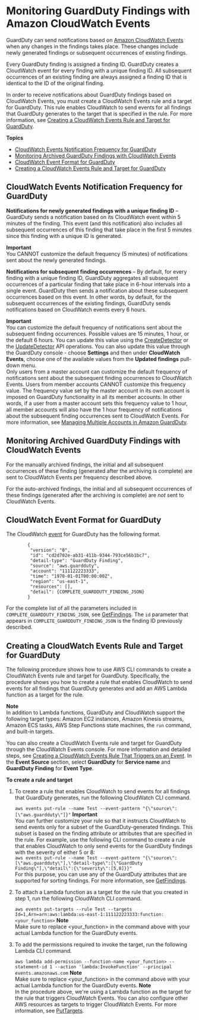 # Monitoring GuardDuty Findings with Amazon CloudWatch Events<a name="guardduty_findings_cloudwatch"></a>

GuardDuty can send notifications based on [Amazon CloudWatch Events](https://docs.aws.amazon.com/AmazonCloudWatch/latest/events/WhatIsCloudWatchEvents.html) when any changes in the findings takes place\. These changes include newly generated findings or subsequent occurrences of existing findings\.

Every GuardDuty finding is assigned a finding ID\. GuardDuty creates a CloudWatch event for every finding with a unique finding ID\. All subsequent occurrences of an existing finding are always assigned a finding ID that is identical to the ID of the original finding\.

In order to receive notifications about GuardDuty findings based on CloudWatch Events, you must create a CloudWatch Events rule and a target for GuardDuty\. This rule enables CloudWatch to send events for all findings that GuardDuty generates to the target that is specified in the rule\. For more information, see [Creating a CloudWatch Events Rule and Target for GuardDuty](#guardduty_cloudwatch_example)\.

**Topics**
+ [CloudWatch Events Notification Frequency for GuardDuty](#guardduty_findings_cloudwatch_notification_frequency)
+ [Monitoring Archived GuardDuty Findings with CloudWatch Events](#guardduty_findings_cloudwatch_archived)
+ [CloudWatch Event Format for GuardDuty](#guardduty_findings_cloudwatch_format)
+ [Creating a CloudWatch Events Rule and Target for GuardDuty](#guardduty_cloudwatch_example)

## CloudWatch Events Notification Frequency for GuardDuty<a name="guardduty_findings_cloudwatch_notification_frequency"></a>

**Notifications for newly generated findings with a unique finding ID** – GuardDuty sends a notification based on its CloudWatch event within 5 minutes of the finding\. This event \(and this notification\) also includes all subsequent occurrences of this finding that take place in the first 5 minutes since this finding with a unique ID is generated\.

**Important**  
You CANNOT customize the default frequency \(5 minutes\) of notifications sent about the newly generated findings\.

**Notifications for subsequent finding occurrences** – By default, for every finding with a unique finding ID, GuardDuty aggregates all subsequent occurrences of a particular finding that take place in 6\-hour intervals into a single event\. GuardDuty then sends a notification about these subsequent occurrences based on this event\. In other words, by default, for the subsequent occurrences of the existing findings, GuardDuty sends notifications based on CloudWatch events every 6 hours\.

**Important**  
You can customize the default frequency of notifications sent about the subsequent finding occurrences\. Possible values are 15 minutes, 1 hour, or the default 6 hours\. You can update this value using the [CreateDetector](https://docs.aws.amazon.com/guardduty/latest/APIReference/API_CreateDetector.html) or the [UpdateDetector](https://docs.aws.amazon.com/guardduty/latest/APIReference/API_UpdateDetector.html) API operations\. You can also update this value through the GuardDuty console \- choose **Settings** and then under **CloudWatch Events**, choose one of the available values from the **Updated findings** pull\-down menu\.  
Only users from a master account can customize the default frequency of notifications sent about the subsequent finding occurrences to CloudWatch Events\. Users from member accounts CANNOT customize this frequency value\. The frequency value set by the master account in its own account is imposed on GuardDuty functionality in all its member accounts\. In other words, if a user from a master account sets this frequency value to 1 hour, all member accounts will also have the 1 hour frequency of notifications about the subsequent finding occurrences sent to CloudWatch Events\. For more information, see [Managing Multiple Accounts in Amazon GuardDuty](guardduty_accounts.md)\. 

## Monitoring Archived GuardDuty Findings with CloudWatch Events<a name="guardduty_findings_cloudwatch_archived"></a>

For the manually archived findings, the initial and all subsequent occurrences of these finding \(generated after the archiving is complete\) are sent to CloudWatch Events per frequency described above\.

For the auto\-archived findings, the initial and all subsequent occurrences of these findings \(generated after the archiving is complete\) are *not* sent to CloudWatch Events\.

## CloudWatch Event Format for GuardDuty<a name="guardduty_findings_cloudwatch_format"></a>

The CloudWatch [event](https://docs.aws.amazon.com/AmazonCloudWatch/latest/events/CloudWatchEventsandEventPatterns.html) for GuardDuty has the following format\.

```
        {
         "version": "0",
         "id": "cd2d702e-ab31-411b-9344-793ce56b1bc7",
         "detail-type": "GuardDuty Finding",
         "source": "aws.guardduty",
         "account": "111122223333",
         "time": "1970-01-01T00:00:00Z",
         "region": "us-east-1",
         "resources": [],
         "detail": {COMPLETE_GUARDDUTY_FINDING_JSON}
        }
```

For the complete list of all the parameters included in `COMPLETE_GUARDDUTY_FINDING_JSON`, see [GetFindings](https://docs.aws.amazon.com/guardduty/latest/APIReference/API_GetFindings.html#API_GetFindings_ResponseSyntax)\. The `id` parameter that appears in `COMPLETE_GUARDDUTY_FINDING_JSON` is the finding ID previously described\.

## Creating a CloudWatch Events Rule and Target for GuardDuty<a name="guardduty_cloudwatch_example"></a>

The following procedure shows how to use AWS CLI commands to create a CloudWatch Events rule and target for GuardDuty\. Specifically, the procedure shows you how to create a rule that enables CloudWatch to send events for all findings that GuardDuty generates and add an AWS Lambda function as a target for the rule\. 

**Note**  
In addition to Lambda functions, GuardDuty and CloudWatch support the following target types: Amazon EC2 instances, Amazon Kinesis streams, Amazon ECS tasks, AWS Step Functions state machines, the `run` command, and built\-in targets\.

You can also create a CloudWatch Events rule and target for GuardDuty through the CloudWatch Events console\. For more information and detailed steps, see [Creating a CloudWatch Events Rule That Triggers on an Event](https://docs.aws.amazon.com/AmazonCloudWatch/latest/events/Create-CloudWatch-Events-Rule.html)\. In the **Event Source** section, select **GuardDuty** for **Service name** and **GuardDuty Finding** for **Event Type**\. 

**To create a rule and target**

1. To create a rule that enables CloudWatch to send events for all findings that GuardDuty generates, run the following CloudWatch CLI command\.

   `aws events put-rule --name Test --event-pattern "{\"source\":[\"aws.guardduty\"]}"`
**Important**  
You can further customize your rule so that it instructs CloudWatch to send events only for a subset of the GuardDuty\-generated findings\. This subset is based on the finding attribute or attributes that are specified in the rule\. For example, use the following CLI command to create a rule that enables CloudWatch to only send events for the GuardDuty findings with the severity of either 5 or 8:   
`aws events put-rule --name Test --event-pattern "{\"source\":[\"aws.guardduty\"],\"detail-type\":[\"GuardDuty Finding\"],\"detail\":{\"severity\":[5,8]}}"`  
For this purpose, you can use any of the GuardDuty attributes that are supported for sorting findings\. For more information, see [GetFindings](https://docs.aws.amazon.com/guardduty/latest/APIReference/API_GetFindings.html)\.

1. To attach a Lambda function as a target for the rule that you created in step 1, run the following CloudWatch CLI command\.

   `aws events put-targets --rule Test --targets Id=1,Arn=arn:aws:lambda:us-east-1:111122223333:function:<your_function>`
**Note**  
Make sure to replace <your\_function> in the command above with your actual Lambda function for the GuardDuty events\.

1. To add the permissions required to invoke the target, run the following Lambda CLI command\.

   `aws lambda add-permission --function-name <your_function> --statement-id 1 --action 'lambda:InvokeFunction' --principal events.amazonaws.com`
**Note**  
Make sure to replace <your\_function> in the command above with your actual Lambda function for the GuardDuty events\.
**Note**  
In the procedure above, we're using a Lambda function as the target for the rule that triggers CloudWatch Events\. You can also configure other AWS resources as targets to trigger CloudWatch Events\. For more information, see [PutTargets](https://docs.aws.amazon.com/AmazonCloudWatchEvents/latest/APIReference/API_PutTargets.html)\.